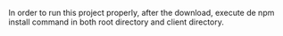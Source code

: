 In order to run this project properly, after the download, execute de npm install command in both root directory and client directory.

